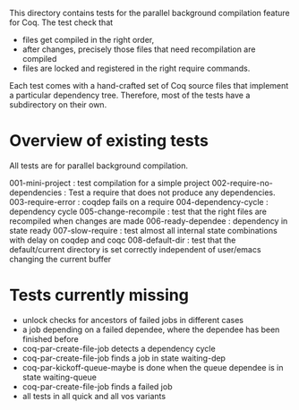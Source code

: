 This directory contains tests for the parallel background
compilation feature for Coq. The test check that
- files get compiled in the right order, 
- after changes, precisely those files that need recompilation
  are compiled
- files are locked and registered in the right require commands.

Each test comes with a hand-crafted set of Coq source files that
implement a particular dependency tree. Therefore, most of the
tests have a subdirectory on their own.

# Overview of existing tests

All tests are for parallel background compilation.

001-mini-project
: test compilation for a simple project
002-require-no-dependencies
: Test a require that does not produce any dependencies.
003-require-error
: coqdep fails on a require
004-dependency-cycle
: dependency cycle
005-change-recompile
: test that the right files are recompiled when changes are made
006-ready-dependee
: dependency in state ready
007-slow-require
: test almost all internal state combinations with delay on
  coqdep and coqc
008-default-dir
: test that the default/current directory is set correctly
  independent of user/emacs changing the current buffer

# Tests currently missing

- unlock checks for ancestors of failed jobs in different cases
- a job depending on a failed dependee, where the dependee has
  been finished before
- coq-par-create-file-job detects a dependency cycle
- coq-par-create-file-job finds a job in state waiting-dep
- coq-par-kickoff-queue-maybe is done when the queue dependee is
  in state waiting-queue
- coq-par-create-file-job finds a failed job
- all tests in all quick and all vos variants
